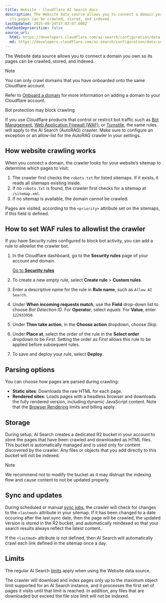 ```yaml
---
title: Website · Cloudflare AI Search docs
description: The Website data source allows you to connect a domain you own so
  its pages can be crawled, stored, and indexed.
lastUpdated: 2025-09-24T17:03:07.000Z
chatbotDeprioritize: false
source_url:
  html: https://developers.cloudflare.com/ai-search/configuration/data-source/website/
  md: https://developers.cloudflare.com/ai-search/configuration/data-source/website/index.md
---
```


The Website data source allows you to connect a domain you own so its pages can be crawled, stored, and indexed.

Note

You can only crawl domains that you have onboarded onto the same Cloudflare account.

Refer to [Onboard a domain](https://developers.cloudflare.com/fundamentals/manage-domains/add-site/) for more information on adding a domain to your Cloudflare account.

Bot protection may block crawling

If you use Cloudflare products that control or restrict bot traffic such as [Bot Management](https://developers.cloudflare.com/bots/), [Web Application Firewall (WAF)](https://developers.cloudflare.com/waf/), or [Turnstile](https://developers.cloudflare.com/turnstile/), the same rules will apply to the AI Search (AutoRAG) crawler. Make sure to configure an exception or an allow-list for the AutoRAG crawler in your settings.

## How website crawling works

When you connect a domain, the crawler looks for your website’s sitemap to determine which pages to visit:

1. The crawler first checks the `robots.txt` for listed sitemaps. If it exists, it reads all sitemaps existing inside.
2. If no `robots.txt` is found, the crawler first checks for a sitemap at `/sitemap.xml`.
3. If no sitemap is available, the domain cannot be crawled.

Pages are visited, according to the `<priority>` attribute set on the sitemaps, if this field is defined.

## How to set WAF rules to allowlist the crawler

If you have Security rules configured to block bot activity, you can add a rule to allowlist the crawler bot.

1. In the Cloudflare dashboard, go to the **Security rules** page of your account and domain.

   [Go to **Security rules**](https://dash.cloudflare.com/?to=/:account/:zone/security/security-rules)

2. To create a new empty rule, select **Create rule** > **Custom rules**.

3. Enter a descriptive name for the rule in **Rule name**, such as `Allow AI Search`.

4. Under **When incoming requests match**, use the **Field** drop-down list to choose *Bot Detection ID*. For **Operator**, select *equals*. For **Value**, enter `122933950`.

5. Under **Then take action**, in the **Choose action** dropdown, choose *Skip*.

6. Under **Place at**, select the order of the rule in the **Select order** dropdown to be *First*. Setting the order as *First* allows this rule to be applied before subsequent rules.

7. To save and deploy your rule, select **Deploy**.

## Parsing options

You can choose how pages are parsed during crawling:

* **Static sites**: Downloads the raw HTML for each page.
* **Rendered sites**: Loads pages with a headless browser and downloads the fully rendered version, including dynamic JavaScript content. Note that the [Browser Rendering](https://developers.cloudflare.com/browser-rendering/platform/pricing/) limits and billing apply.

## Storage

During setup, AI Search creates a dedicated R2 bucket in your account to store the pages that have been crawled and downloaded as HTML files. This bucket is automatically managed and is used only for content discovered by the crawler. Any files or objects that you add directly to this bucket will not be indexed.

Note

We recommend not to modify the bucket as it may distrupt the indexing flow and cause content to not be updated properly.

## Sync and updates

During scheduled or manual [sync jobs](https://developers.cloudflare.com/ai-search/configuration/indexing/), the crawler will check for changes to the `<lastmod>` attribute in your sitemap. If it has been changed to a date occuring after the last sync date, then the page will be crawled, the updated version is stored in the R2 bucket, and automatically reindexed so that your search results always reflect the latest content.

If the `<lastmod>` attribute is not defined, then AI Search will automatically crawl each link defined in the sitemap once a day.

## Limits

The regular AI Search [limits](https://developers.cloudflare.com/ai-search/platform/limits-pricing/) apply when using the Website data source.

The crawler will download and index pages only up to the maximum object limit supported for an AI Search instance, and it processes the first set of pages it visits until that limit is reached. In addition, any files that are downloaded but exceed the file size limit will not be indexed.
